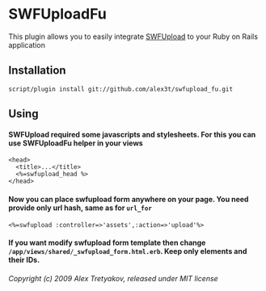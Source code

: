 # SWFUploadFu

This plugin allows you to easily integrate [SWFUpload](http://swfupload.org/) to your Ruby on Rails application

## Installation
    script/plugin install git://github.com/alex3t/swfupload_fu.git
    
## Using
#### SWFUpload required some javascripts and stylesheets. For this you can use SWFUploadFu helper in your views

    <head>
      <title>...</title>
      <%=swfupload_head %>
    </head>
    
#### Now you can place swfupload form anywhere on your page. You need provide only url hash, same as for `url_for`

    <%=swfupload :controller=>'assets',:action=>'upload'%>

#### If you want modify swfupload form template then change `/app/views/shared/_swfupload_form.html.erb`. Keep only elements and their IDs. 

    
###### Copyright (c) 2009 Alex Tretyakov, released under MIT license